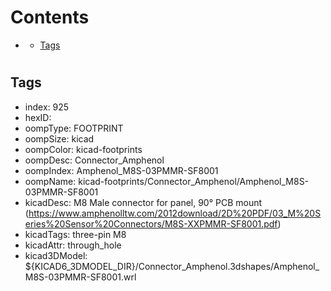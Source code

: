 



Contents
========

* [](#)
	* [Tags](#tags)

# 

## Tags

- index: 925
- hexID: 
- oompType: FOOTPRINT
- oompSize: kicad
- oompColor: kicad-footprints
- oompDesc: Connector_Amphenol
- oompIndex: Amphenol_M8S-03PMMR-SF8001
- oompName: kicad-footprints/Connector_Amphenol/Amphenol_M8S-03PMMR-SF8001
- kicadDesc: M8 Male connector for panel, 90° PCB mount (https://www.amphenolltw.com/2012download/2D%20PDF/03_M%20Series%20Sensor%20Connectors/M8S-XXPMMR-SF8001.pdf)
- kicadTags: three-pin M8
- kicadAttr: through_hole
- kicad3DModel: ${KICAD6_3DMODEL_DIR}/Connector_Amphenol.3dshapes/Amphenol_M8S-03PMMR-SF8001.wrl
